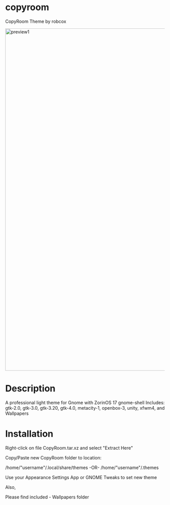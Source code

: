 # copyroom
CopyRoom Theme by robcox

<img width="1920" height="1080" alt="preview1" src="https://github.com/user-attachments/assets/978ea74d-0403-4507-8c56-dbd0b118cb35" />

# Description
A professional light theme for Gnome with ZorinOS 17 gnome-shell
Includes: gtk-2.0, gtk-3.0, gtk-3.20, gtk-4.0, metacity-1, openbox-3, unity, xfwm4, and Wallpapers

# Installation
Right-click on file CopyRoom.tar.xz and select "Extract Here"

Copy/Paste new CopyRoom folder to location:

/home/"username"/.local/share/themes
-OR-
/home/"username"/.themes

Use your Appearance Settings App or GNOME Tweaks to set new theme

Also,

Please find included - Wallpapers folder

